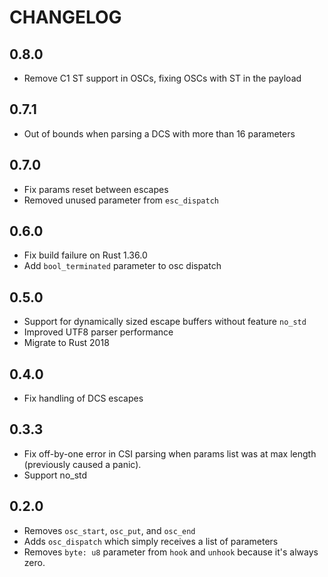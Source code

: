 CHANGELOG
=========

## 0.8.0

- Remove C1 ST support in OSCs, fixing OSCs with ST in the payload

## 0.7.1

- Out of bounds when parsing a DCS with more than 16 parameters

## 0.7.0

- Fix params reset between escapes
- Removed unused parameter from `esc_dispatch`

## 0.6.0

- Fix build failure on Rust 1.36.0
- Add `bool_terminated` parameter to osc dispatch

## 0.5.0

- Support for dynamically sized escape buffers without feature `no_std`
- Improved UTF8 parser performance
- Migrate to Rust 2018

## 0.4.0

- Fix handling of DCS escapes

## 0.3.3

- Fix off-by-one error in CSI parsing when params list was at max length
  (previously caused a panic).
- Support no_std

## 0.2.0

- Removes `osc_start`, `osc_put`, and `osc_end`
- Adds `osc_dispatch` which simply receives a list of parameters
- Removes `byte: u8` parameter from `hook` and `unhook` because it's always
  zero.
